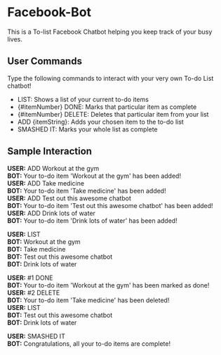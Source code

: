 # Facebook-Bot

This is a To-list Facebook Chatbot helping you keep track of your busy lives. 

## User Commands

Type the following commands to interact with your very own To-do List chatbot!

- LIST: Shows a list of your current to-do items
- {#itemNumber} DONE: Marks that particular item as complete
- {#itemNumber} DELETE: Deletes that particular item from your list
- ADD {itemString}: Adds your chosen item to the to-do list
- SMASHED IT: Marks your whole list as complete


## Sample Interaction

**USER:** ADD Workout at the gym  
**BOT:** Your to-do item 'Workout at the gym' has been added!  
**USER:** ADD Take medicine  
**BOT:** Your to-do item 'Take medicine' has been added!  
**USER:** ADD Test out this awesome chatbot  
**BOT:** Your to-do item 'Test out this awesome chatbot' has been added!  
**USER:** ADD Drink lots of water  
**BOT:** Your to-do item 'Drink lots of water' has been added!


**USER:** LIST  
**BOT:** Workout at the gym  
**BOT:** Take medicine  
**BOT:** Test out this awesome chatbot  
**BOT:** Drink lots of water


**USER:** #1 DONE  
**BOT:** Your to-do item 'Workout at the gym' has been marked as done!  
**USER:** #2 DELETE  
**BOT:** Your to-do item 'Take medicine' has been deleted!  
**USER:** LIST  
**BOT:** Test out this awesome chatbot  
**BOT:** Drink lots of water

**USER:** SMASHED IT  
**BOT:** Congratulations, all your to-do items are complete!
